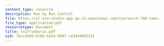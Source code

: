 ```yaml
---
content_type: resource
description: Run by Run Control
file: https://ol-ocw-studio-app-qa.s3.amazonaws.com/courses/6-780-semiconductor-manufacturing-spring-2003/7bcc4589bc666d149997c43444993331_ln17runbyrun.pdf
file_type: application/pdf
resourcetype: Document
title: ln17runbyrun.pdf
uid: 7bcc4589-bc66-6d14-9997-c43444993331
---
```

